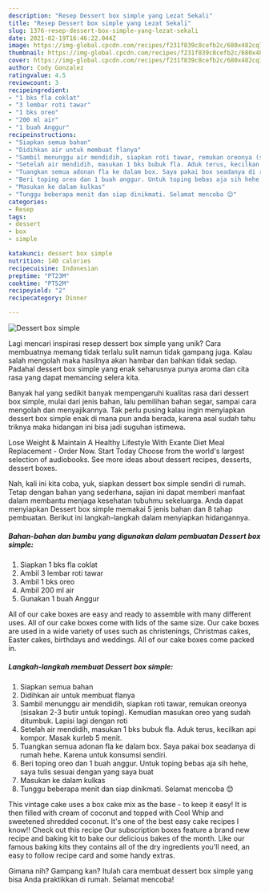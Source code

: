 ```yaml
---
description: "Resep Dessert box simple yang Lezat Sekali"
title: "Resep Dessert box simple yang Lezat Sekali"
slug: 1376-resep-dessert-box-simple-yang-lezat-sekali
date: 2021-02-19T16:46:22.044Z
image: https://img-global.cpcdn.com/recipes/f231f839c8cefb2c/680x482cq70/dessert-box-simple-foto-resep-utama.jpg
thumbnail: https://img-global.cpcdn.com/recipes/f231f839c8cefb2c/680x482cq70/dessert-box-simple-foto-resep-utama.jpg
cover: https://img-global.cpcdn.com/recipes/f231f839c8cefb2c/680x482cq70/dessert-box-simple-foto-resep-utama.jpg
author: Cody Gonzalez
ratingvalue: 4.5
reviewcount: 3
recipeingredient:
- "1 bks fla coklat"
- "3 lembar roti tawar"
- "1 bks oreo"
- "200 ml air"
- "1 buah Anggur"
recipeinstructions:
- "Siapkan semua bahan"
- "Didihkan air untuk membuat flanya"
- "Sambil menunggu air mendidih, siapkan roti tawar, remukan oreonya (sisakan 2-3 butir untuk toping). Kemudian masukan oreo yang sudah ditumbuk. Lapisi lagi dengan roti"
- "Setelah air mendidih, masukan 1 bks bubuk fla. Aduk terus, kecilkan api kompor. Masak kurleb 5 menit."
- "Tuangkan semua adonan fla ke dalam box. Saya pakai box seadanya di rumah hehe. Karena untuk konsumsi sendiri."
- "Beri toping oreo dan 1 buah anggur. Untuk toping bebas aja sih hehe, saya tulis sesuai dengan yang saya buat"
- "Masukan ke dalam kulkas"
- "Tunggu beberapa menit dan siap dinikmati. Selamat mencoba 😊"
categories:
- Resep
tags:
- dessert
- box
- simple

katakunci: dessert box simple 
nutrition: 140 calories
recipecuisine: Indonesian
preptime: "PT23M"
cooktime: "PT52M"
recipeyield: "2"
recipecategory: Dinner

---
```



![Dessert box simple](https://img-global.cpcdn.com/recipes/f231f839c8cefb2c/680x482cq70/dessert-box-simple-foto-resep-utama.jpg)

Lagi mencari inspirasi resep dessert box simple yang unik? Cara membuatnya memang tidak terlalu sulit namun tidak gampang juga. Kalau salah mengolah maka hasilnya akan hambar dan bahkan tidak sedap. Padahal dessert box simple yang enak seharusnya punya aroma dan cita rasa yang dapat memancing selera kita.

Banyak hal yang sedikit banyak mempengaruhi kualitas rasa dari dessert box simple, mulai dari jenis bahan, lalu pemilihan bahan segar, sampai cara mengolah dan menyajikannya. Tak perlu pusing kalau ingin menyiapkan dessert box simple enak di mana pun anda berada, karena asal sudah tahu triknya maka hidangan ini bisa jadi suguhan istimewa.

Lose Weight &amp; Maintain A Healthy Lifestyle With Exante Diet Meal Replacement - Order Now. Start Today Choose from the world&#39;s largest selection of audiobooks. See more ideas about dessert recipes, desserts, dessert boxes.


Nah, kali ini kita coba, yuk, siapkan dessert box simple sendiri di rumah. Tetap dengan bahan yang sederhana, sajian ini dapat memberi manfaat dalam membantu menjaga kesehatan tubuhmu sekeluarga. Anda dapat menyiapkan Dessert box simple memakai 5 jenis bahan dan 8 tahap pembuatan. Berikut ini langkah-langkah dalam menyiapkan hidangannya.

<!--inarticleads1-->

##### Bahan-bahan dan bumbu yang digunakan dalam pembuatan Dessert box simple:

1. Siapkan 1 bks fla coklat
1. Ambil 3 lembar roti tawar
1. Ambil 1 bks oreo
1. Ambil 200 ml air
1. Gunakan 1 buah Anggur


All of our cake boxes are easy and ready to assemble with many different uses. All of our cake boxes come with lids of the same size. Our cake boxes are used in a wide variety of uses such as christenings, Christmas cakes, Easter cakes, birthdays and weddings. All of our cake boxes come packed in. 

<!--inarticleads2-->

##### Langkah-langkah membuat Dessert box simple:

1. Siapkan semua bahan
1. Didihkan air untuk membuat flanya
1. Sambil menunggu air mendidih, siapkan roti tawar, remukan oreonya (sisakan 2-3 butir untuk toping). Kemudian masukan oreo yang sudah ditumbuk. Lapisi lagi dengan roti
1. Setelah air mendidih, masukan 1 bks bubuk fla. Aduk terus, kecilkan api kompor. Masak kurleb 5 menit.
1. Tuangkan semua adonan fla ke dalam box. Saya pakai box seadanya di rumah hehe. Karena untuk konsumsi sendiri.
1. Beri toping oreo dan 1 buah anggur. Untuk toping bebas aja sih hehe, saya tulis sesuai dengan yang saya buat
1. Masukan ke dalam kulkas
1. Tunggu beberapa menit dan siap dinikmati. Selamat mencoba 😊


This vintage cake uses a box cake mix as the base - to keep it easy! It is then filled with cream of coconut and topped with Cool Whip and sweetened shredded coconut. It&#39;s one of the best easy cake recipes I know!! Check out this recipe Our subscription boxes feature a brand new recipe and baking kit to bake our delicious bakes of the month. Like our famous baking kits they contains all of the dry ingredients you&#39;ll need, an easy to follow recipe card and some handy extras. 

Gimana nih? Gampang kan? Itulah cara membuat dessert box simple yang bisa Anda praktikkan di rumah. Selamat mencoba!
